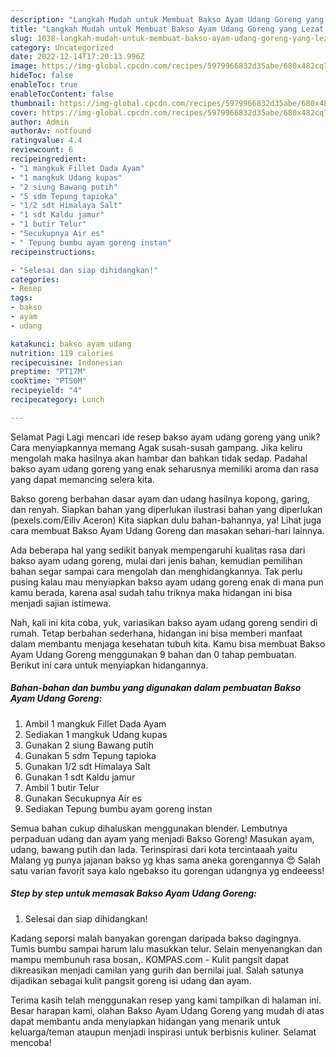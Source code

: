 ```yaml
---
description: "Langkah Mudah untuk Membuat Bakso Ayam Udang Goreng yang Lezat Sekali, Mantap"
title: "Langkah Mudah untuk Membuat Bakso Ayam Udang Goreng yang Lezat Sekali, Mantap"
slug: 1038-langkah-mudah-untuk-membuat-bakso-ayam-udang-goreng-yang-lezat-sekali-mantap
category: Uncategorized
date: 2022-12-14T17:20:13.996Z
image: https://img-global.cpcdn.com/recipes/5979966832d35abe/680x482cq70/bakso-ayam-udang-goreng-foto-resep-utama.jpg
hideToc: false
enableToc: true
enableTocContent: false
thumbnail: https://img-global.cpcdn.com/recipes/5979966832d35abe/680x482cq70/bakso-ayam-udang-goreng-foto-resep-utama.jpg
cover: https://img-global.cpcdn.com/recipes/5979966832d35abe/680x482cq70/bakso-ayam-udang-goreng-foto-resep-utama.jpg
author: Admin
authorAv: notfound
ratingvalue: 4.4
reviewcount: 6
recipeingredient:
- "1 mangkuk Fillet Dada Ayam"
- "1 mangkuk Udang kupas"
- "2 siung Bawang putih"
- "5 sdm Tepung tapioka"
- "1/2 sdt Himalaya Salt"
- "1 sdt Kaldu jamur"
- "1 butir Telur"
- "Secukupnya Air es"
- " Tepung bumbu ayam goreng instan"
recipeinstructions:

- "Selesai dan siap dihidangkan!"
categories:
- Resep
tags:
- bakso
- ayam
- udang

katakunci: bakso ayam udang 
nutrition: 119 calories
recipecuisine: Indonesian
preptime: "PT17M"
cooktime: "PT50M"
recipeyield: "4"
recipecategory: Lunch

---
```



Selamat Pagi Lagi mencari ide resep bakso ayam udang goreng yang unik? Cara menyiapkannya memang Agak susah-susah gampang. Jika keliru mengolah maka hasilnya akan hambar dan bahkan tidak sedap. Padahal bakso ayam udang goreng yang enak seharusnya memiliki aroma dan rasa yang dapat memancing selera kita.


Bakso goreng berbahan dasar ayam dan udang hasilnya kopong, garing, dan renyah. Siapkan bahan yang diperlukan ilustrasi bahan yang diperlukan (pexels.com/Eiliv Aceron) Kita siapkan dulu bahan-bahannya, ya! Lihat juga cara membuat Bakso Ayam Udang Goreng dan masakan sehari-hari lainnya.

Ada beberapa hal yang sedikit banyak mempengaruhi kualitas rasa dari bakso ayam udang goreng, mulai dari jenis bahan, kemudian pemilihan bahan segar sampai cara mengolah dan menghidangkannya. Tak perlu pusing kalau mau menyiapkan bakso ayam udang goreng enak di mana pun kamu berada, karena asal sudah tahu triknya maka hidangan ini bisa menjadi sajian istimewa.


Nah, kali ini kita coba, yuk, variasikan bakso ayam udang goreng sendiri di rumah. Tetap berbahan sederhana, hidangan ini bisa memberi manfaat dalam membantu menjaga kesehatan tubuh kita. Kamu bisa membuat Bakso Ayam Udang Goreng menggunakan 9 bahan dan 0 tahap pembuatan. Berikut ini cara untuk menyiapkan hidangannya.

<!--inarticleads1-->

##### Bahan-bahan dan bumbu yang digunakan dalam pembuatan Bakso Ayam Udang Goreng:

1. Ambil 1 mangkuk Fillet Dada Ayam
1. Sediakan 1 mangkuk Udang kupas
1. Gunakan 2 siung Bawang putih
1. Gunakan 5 sdm Tepung tapioka
1. Gunakan 1/2 sdt Himalaya Salt
1. Gunakan 1 sdt Kaldu jamur
1. Ambil 1 butir Telur
1. Gunakan Secukupnya Air es
1. Sediakan  Tepung bumbu ayam goreng instan


Semua bahan cukup dihaluskan menggunakan blender. Lembutnya perpaduan udang dan ayam yang menjadi Bakso Goreng! Masukan ayam, udang, bawang putih dan lada. Terinspirasi dari kota tercintaaah yaitu Malang yg punya jajanan bakso yg khas sama aneka gorengannya 😍 Salah satu varian favorit saya kalo ngebakso itu gorengan udangnya yg endeeess! 

<!--inarticleads2-->

##### Step by step untuk memasak Bakso Ayam Udang Goreng:


1. Selesai dan siap dihidangkan!

Kadang seporsi malah banyakan gorengan daripada bakso dagingnya. Tumis bumbu sampai harum lalu masukkan telur. Selain menyenangkan dan mampu membunuh rasa bosan,. KOMPAS.com - Kulit pangsit dapat dikreasikan menjadi camilan yang gurih dan bernilai jual. Salah satunya dijadikan sebagai kulit pangsit goreng isi udang dan ayam. 

Terima kasih telah menggunakan resep yang kami tampilkan di halaman ini. Besar harapan kami, olahan Bakso Ayam Udang Goreng yang mudah di atas dapat membantu anda menyiapkan hidangan yang menarik untuk keluarga/teman ataupun menjadi inspirasi untuk berbisnis kuliner. Selamat mencoba!
